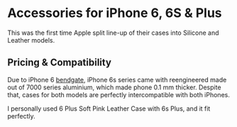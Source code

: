 # Accessories for iPhone 6, 6S & Plus

This was the first time Apple split line-up of their cases into Silicone and Leather models.  

## Pricing & Compatibility

Due to iPhone 6 [bendgate](https://www.theverge.com/circuitbreaker/2018/5/24/17389220/apple-bendgate-internal-documents-iphone-6-plus), iPhone 6s series came with reengineered made out of 7000 series aluminium, which made phone 0.1 mm thicker. Despite that, cases for both models are perfectly intercompatible with both iPhones.

I personally used 6 Plus Soft Pink Leather Case with 6s Plus, and it fit perfectly.
